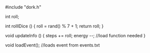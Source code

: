 #include "dork.h"

int roll;

int rolllDice ()
{
  roll = rand() % 7 + 1;
  return roll;
}

void updateInfo ()
{
  steps += roll;
  energy --; //load function needed
}

void loadEvent(); //loads event from events.txt
